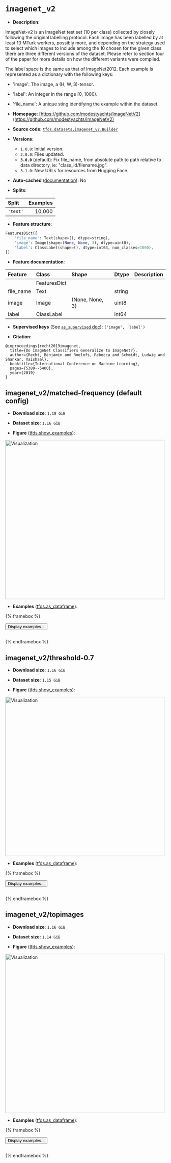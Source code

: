 <div itemscope itemtype="http://schema.org/Dataset">
  <div itemscope itemprop="includedInDataCatalog" itemtype="http://schema.org/DataCatalog">
    <meta itemprop="name" content="TensorFlow Datasets" />
  </div>
  <meta itemprop="name" content="imagenet_v2" />
  <meta itemprop="description" content="ImageNet-v2 is an ImageNet test set (10 per class) collected by closely&#10;following the original labelling protocol. Each image has been labelled by at&#10;least 10 MTurk workers, possibly more, and depending on the strategy used to&#10;select which images to include among the 10 chosen for the given class there are&#10;three different versions of the dataset. Please refer to section four of the&#10;paper for more details on how the different variants were compiled.&#10;&#10;The label space is the same as that of ImageNet2012. Each example is represented&#10;as a dictionary with the following keys:&#10;&#10;*   &#x27;image&#x27;: The image, a (H, W, 3)-tensor.&#10;*   &#x27;label&#x27;: An integer in the range [0, 1000).&#10;*   &#x27;file_name&#x27;: A unique sting identifying the example within the dataset.&#10;&#10;To use this dataset:&#10;&#10;```python&#10;import tensorflow_datasets as tfds&#10;&#10;ds = tfds.load(&#x27;imagenet_v2&#x27;, split=&#x27;train&#x27;)&#10;for ex in ds.take(4):&#10;  print(ex)&#10;```&#10;&#10;See [the guide](https://www.tensorflow.org/datasets/overview) for more&#10;informations on [tensorflow_datasets](https://www.tensorflow.org/datasets).&#10;&#10;&lt;img src=&quot;https://storage.googleapis.com/tfds-data/visualization/fig/imagenet_v2-matched-frequency-3.0.0.png&quot; alt=&quot;Visualization&quot; width=&quot;500px&quot;&gt;&#10;&#10;" />
  <meta itemprop="url" content="https://www.tensorflow.org/datasets/catalog/imagenet_v2" />
  <meta itemprop="sameAs" content="https://github.com/modestyachts/ImageNetV2" />
  <meta itemprop="citation" content="@inproceedings{recht2019imagenet,&#10;  title={Do ImageNet Classifiers Generalize to ImageNet?},&#10;  author={Recht, Benjamin and Roelofs, Rebecca and Schmidt, Ludwig and Shankar, Vaishaal},&#10;  booktitle={International Conference on Machine Learning},&#10;  pages={5389--5400},&#10;  year={2019}&#10;}" />
</div>

# `imagenet_v2`


*   **Description**:

ImageNet-v2 is an ImageNet test set (10 per class) collected by closely
following the original labelling protocol. Each image has been labelled by at
least 10 MTurk workers, possibly more, and depending on the strategy used to
select which images to include among the 10 chosen for the given class there are
three different versions of the dataset. Please refer to section four of the
paper for more details on how the different variants were compiled.

The label space is the same as that of ImageNet2012. Each example is represented
as a dictionary with the following keys:

*   'image': The image, a (H, W, 3)-tensor.
*   'label': An integer in the range [0, 1000).
*   'file_name': A unique sting identifying the example within the dataset.

*   **Homepage**:
    [https://github.com/modestyachts/ImageNetV2](https://github.com/modestyachts/ImageNetV2)

*   **Source code**:
    [`tfds.datasets.imagenet_v2.Builder`](https://github.com/tensorflow/datasets/tree/master/tensorflow_datasets/datasets/imagenet_v2/imagenet_v2_dataset_builder.py)

*   **Versions**:

    *   `1.0.0`: Initial version.
    *   `2.0.0`: Files updated.
    *   **`3.0.0`** (default): Fix file_name, from absolute path to path
        relative to data directory, ie: "class_id/filename.jpg".
    *   `3.1.0`: New URLs for resources from Hugging Face.

*   **Auto-cached**
    ([documentation](https://www.tensorflow.org/datasets/performances#auto-caching)):
    No

*   **Splits**:

Split    | Examples
:------- | -------:
`'test'` | 10,000

*   **Feature structure**:

```python
FeaturesDict({
    'file_name': Text(shape=(), dtype=string),
    'image': Image(shape=(None, None, 3), dtype=uint8),
    'label': ClassLabel(shape=(), dtype=int64, num_classes=1000),
})
```

*   **Feature documentation**:

Feature   | Class        | Shape           | Dtype  | Description
:-------- | :----------- | :-------------- | :----- | :----------
          | FeaturesDict |                 |        |
file_name | Text         |                 | string |
image     | Image        | (None, None, 3) | uint8  |
label     | ClassLabel   |                 | int64  |

*   **Supervised keys** (See
    [`as_supervised` doc](https://www.tensorflow.org/datasets/api_docs/python/tfds/load#args)):
    `('image', 'label')`

*   **Citation**:

```
@inproceedings{recht2019imagenet,
  title={Do ImageNet Classifiers Generalize to ImageNet?},
  author={Recht, Benjamin and Roelofs, Rebecca and Schmidt, Ludwig and Shankar, Vaishaal},
  booktitle={International Conference on Machine Learning},
  pages={5389--5400},
  year={2019}
}
```


## imagenet_v2/matched-frequency (default config)

*   **Download size**: `1.18 GiB`

*   **Dataset size**: `1.16 GiB`

*   **Figure**
    ([tfds.show_examples](https://www.tensorflow.org/datasets/api_docs/python/tfds/visualization/show_examples)):

<img src="https://storage.googleapis.com/tfds-data/visualization/fig/imagenet_v2-matched-frequency-3.0.0.png" alt="Visualization" width="500px">

*   **Examples**
    ([tfds.as_dataframe](https://www.tensorflow.org/datasets/api_docs/python/tfds/as_dataframe)):

<!-- mdformat off(HTML should not be auto-formatted) -->

{% framebox %}

<button id="displaydataframe">Display examples...</button>
<div id="dataframecontent" style="overflow-x:auto"></div>
<script>
const url = "https://storage.googleapis.com/tfds-data/visualization/dataframe/imagenet_v2-matched-frequency-3.0.0.html";
const dataButton = document.getElementById('displaydataframe');
dataButton.addEventListener('click', async () => {
  // Disable the button after clicking (dataframe loaded only once).
  dataButton.disabled = true;

  const contentPane = document.getElementById('dataframecontent');
  try {
    const response = await fetch(url);
    // Error response codes don't throw an error, so force an error to show
    // the error message.
    if (!response.ok) throw Error(response.statusText);

    const data = await response.text();
    contentPane.innerHTML = data;
  } catch (e) {
    contentPane.innerHTML =
        'Error loading examples. If the error persist, please open '
        + 'a new issue.';
  }
});
</script>

{% endframebox %}

<!-- mdformat on -->

## imagenet_v2/threshold-0.7

*   **Download size**: `1.16 GiB`

*   **Dataset size**: `1.15 GiB`

*   **Figure**
    ([tfds.show_examples](https://www.tensorflow.org/datasets/api_docs/python/tfds/visualization/show_examples)):

<img src="https://storage.googleapis.com/tfds-data/visualization/fig/imagenet_v2-threshold-0.7-3.0.0.png" alt="Visualization" width="500px">

*   **Examples**
    ([tfds.as_dataframe](https://www.tensorflow.org/datasets/api_docs/python/tfds/as_dataframe)):

<!-- mdformat off(HTML should not be auto-formatted) -->

{% framebox %}

<button id="displaydataframe">Display examples...</button>
<div id="dataframecontent" style="overflow-x:auto"></div>
<script>
const url = "https://storage.googleapis.com/tfds-data/visualization/dataframe/imagenet_v2-threshold-0.7-3.0.0.html";
const dataButton = document.getElementById('displaydataframe');
dataButton.addEventListener('click', async () => {
  // Disable the button after clicking (dataframe loaded only once).
  dataButton.disabled = true;

  const contentPane = document.getElementById('dataframecontent');
  try {
    const response = await fetch(url);
    // Error response codes don't throw an error, so force an error to show
    // the error message.
    if (!response.ok) throw Error(response.statusText);

    const data = await response.text();
    contentPane.innerHTML = data;
  } catch (e) {
    contentPane.innerHTML =
        'Error loading examples. If the error persist, please open '
        + 'a new issue.';
  }
});
</script>

{% endframebox %}

<!-- mdformat on -->

## imagenet_v2/topimages

*   **Download size**: `1.16 GiB`

*   **Dataset size**: `1.14 GiB`

*   **Figure**
    ([tfds.show_examples](https://www.tensorflow.org/datasets/api_docs/python/tfds/visualization/show_examples)):

<img src="https://storage.googleapis.com/tfds-data/visualization/fig/imagenet_v2-topimages-3.0.0.png" alt="Visualization" width="500px">

*   **Examples**
    ([tfds.as_dataframe](https://www.tensorflow.org/datasets/api_docs/python/tfds/as_dataframe)):

<!-- mdformat off(HTML should not be auto-formatted) -->

{% framebox %}

<button id="displaydataframe">Display examples...</button>
<div id="dataframecontent" style="overflow-x:auto"></div>
<script>
const url = "https://storage.googleapis.com/tfds-data/visualization/dataframe/imagenet_v2-topimages-3.0.0.html";
const dataButton = document.getElementById('displaydataframe');
dataButton.addEventListener('click', async () => {
  // Disable the button after clicking (dataframe loaded only once).
  dataButton.disabled = true;

  const contentPane = document.getElementById('dataframecontent');
  try {
    const response = await fetch(url);
    // Error response codes don't throw an error, so force an error to show
    // the error message.
    if (!response.ok) throw Error(response.statusText);

    const data = await response.text();
    contentPane.innerHTML = data;
  } catch (e) {
    contentPane.innerHTML =
        'Error loading examples. If the error persist, please open '
        + 'a new issue.';
  }
});
</script>

{% endframebox %}

<!-- mdformat on -->